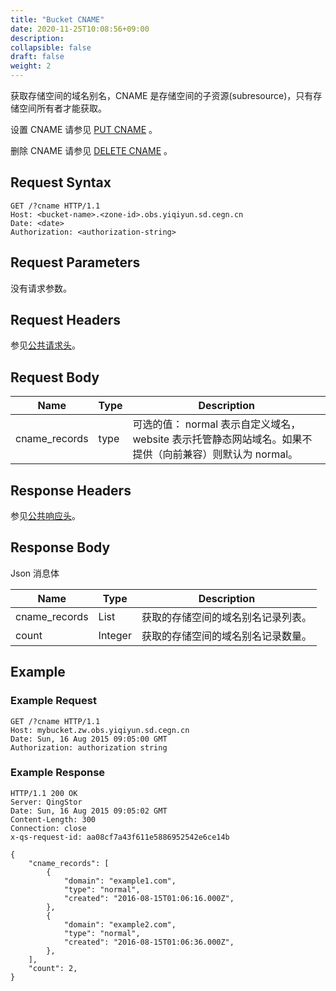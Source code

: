 ```yaml
---
title: "Bucket CNAME"
date: 2020-11-25T10:08:56+09:00
description:
collapsible: false
draft: false
weight: 2
---
```



获取存储空间的域名别名，CNAME 是存储空间的子资源(subresource)，只有存储空间所有者才能获取。

设置 CNAME 请参见 [PUT CNAME](../put_cname) 。

删除 CNAME 请参见 [DELETE CNAME](../delete_cname) 。

## Request Syntax

```http
GET /?cname HTTP/1.1
Host: <bucket-name>.<zone-id>.obs.yiqiyun.sd.cegn.cn
Date: <date>
Authorization: <authorization-string>
```

## Request Parameters

没有请求参数。

## Request Headers

参见[公共请求头](../../../common_header/#请求头字段-request-header)。

## Request Body

| Name | Type | Description |
| --- | --- | --- |
| cname_records | type | 可选的值： normal 表示自定义域名，website 表示托管静态网站域名。如果不提供（向前兼容）则默认为 normal。 |

## Response Headers

参见[公共响应头](../../../common_header/#响应头字段-request-header)。

## Response Body

Json 消息体

| Name | Type | Description |
| --- | --- | --- |
| cname_records | List | 获取的存储空间的域名别名记录列表。 |
| count | Integer | 获取的存储空间的域名别名记录数量。 |

## Example

### Example Request

```http
GET /?cname HTTP/1.1
Host: mybucket.zw.obs.yiqiyun.sd.cegn.cn
Date: Sun, 16 Aug 2015 09:05:00 GMT
Authorization: authorization string
```

### Example Response

```http
HTTP/1.1 200 OK
Server: QingStor
Date: Sun, 16 Aug 2015 09:05:02 GMT
Content-Length: 300
Connection: close
x-qs-request-id: aa08cf7a43f611e5886952542e6ce14b

{
    "cname_records": [
        {
            "domain": "example1.com",
            "type": "normal",
            "created": "2016-08-15T01:06:16.000Z",
        },
        {
            "domain": "example2.com",
            "type": "normal",
            "created": "2016-08-15T01:06:36.000Z",
        },
    ],
    "count": 2,
}
```
